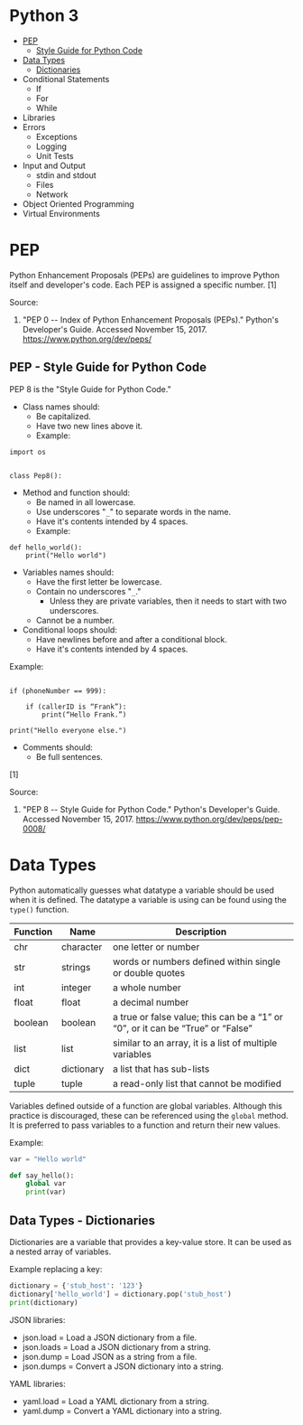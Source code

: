 # Python 3

* [PEP](#pep)
    * [Style Guide for Python Code](#pep---style-guide-for-python-code)
* [Data Types](#data-types)
    * [Dictionaries](#data-types---dictionaries)
* Conditional Statements
    * If
    * For
    * While
* Libraries
* Errors
    * Exceptions
    * Logging
    * Unit Tests
* Input and Output
    * stdin and stdout
    * Files
    * Network
* Object Oriented Programming
* Virtual Environments


# PEP

Python Enhancement Proposals (PEPs) are guidelines to improve Python itself and developer's code. Each PEP is assigned a specific number. [1]

Source:

1. "PEP 0 -- Index of Python Enhancement Proposals (PEPs)." Python's Developer's Guide. Accessed November 15, 2017. https://www.python.org/dev/peps/


## PEP - Style Guide for Python Code

PEP 8 is the "Style Guide for Python Code."

* Class names should:
    * Be capitalized.
    * Have two new lines above it.
    * Example:

```
import os


class Pep8():
```

* Method and function should:
    * Be named in all lowercase.
    * Use underscores "`_`" to separate words in the name.
    * Have it's contents intended by 4 spaces.
    * Example:

```
def hello_world():
    print("Hello world")
```

* Variables names should:
    * Have the first letter be lowercase.
    * Contain no underscores "`_`."
        * Unless they are private variables, then it needs to start with two underscores.
    * Cannot be a number.
* Conditional loops should:
    * Have newlines before and after a conditional block.
    * Have it's contents intended by 4 spaces.


Example:

```

if (phoneNumber == 999):

    if (callerID is “Frank”):
        print(“Hello Frank.”)

print("Hello everyone else.")
```

* Comments should:
    * Be full sentences.

[1]

Source:

1. "PEP 8 -- Style Guide for Python Code." Python's Developer's Guide. Accessed November 15, 2017. https://www.python.org/dev/peps/pep-0008/


# Data Types

Python automatically guesses what datatype a variable should be used when it is defined. The datatype a variable is using can be found using the `type()` function.

| Function | Name | Description |
| --- | --- | --- |
| chr | character | one letter or number
| str | strings | words or numbers defined within single or double quotes
| int | integer | a whole number
| float | float | a decimal number
| boolean | boolean | a true or false value; this can be a “1” or “0”, or it can be “True” or “False”
| list | list | similar to an array, it is a list of multiple variables
| dict | dictionary | a list that has sub-lists
| tuple | tuple | a read-only list that cannot be modified

Variables defined outside of a function are global variables. Although this practice is discouraged, these can be referenced using the `global` method. It is preferred to pass variables to a function and return their new values.

Example:

```python
var = "Hello world"

def say_hello():
    global var
    print(var)
```


## Data Types - Dictionaries

Dictionaries are a variable that provides a key-value store. It can be used as a nested array of variables.

Example replacing a key:

```python
dictionary = {'stub_host': '123'}
dictionary['hello_world'] = dictionary.pop('stub_host')
print(dictionary)
```

JSON libraries:

* json.load = Load a JSON dictionary from a file.
* json.loads = Load a JSON dictionary from a string.
* json.dump = Load JSON as a string from a file.
* json.dumps = Convert a JSON dictionary into a string.

YAML libraries:

* yaml.load = Load a YAML dictionary from a string.
* yaml.dump = Convert a YAML dictionary into a string.